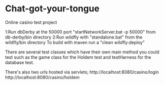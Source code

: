 # Chat-got-your-tongue
Online casino test project

1:Run dbDerby at the 50000 port "startNetworkServer.bat -p 50000" from db-derby/bin directory
2:Run wildfly with "standalone.bat" from the wildfly/bin directory
To build with maven run a "clean wildfly:deploy"

There are several test classes which have their own main method you could test such as the game class for the Holdem test and
testHarness for the database test.

There's also two urls hosted via servlets;
http://localhost:8080/casino/login
http://localhost:8080/casino/holdem


